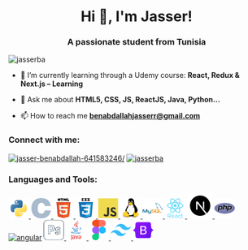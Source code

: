 <h1 align="center">Hi 👋, I'm Jasser!</h1>
<h3 align="center">A passionate student from Tunisia</h3>

<p align="left"> <img src="https://komarev.com/ghpvc/?username=jasserba&label=Profile%20views&color=0e75b6&style=flat" alt="jasserba" /> </p>

<!-- <p align="left"> <a href="https://twitter.com/jasserrba" target="blank"><img src="https://img.shields.io/twitter/follow/jasserrba?logo=twitter&style=for-the-badge" alt="jasserrba" /></a> </p> -->

- 🌱 I’m currently learning through a Udemy course: **React, Redux & Next.js – Learning**

- 💬 Ask me about **HTML5, CSS, JS, ReactJS, Java, Python...**

- 📫 How to reach me **benabdallahjasserr@gmail.com**

<h3 align="left">Connect with me:</h3>
<p align="left">

<a href="https://linkedin.com/in/jasserbenabdallah" target="blank"><img align="center" src="https://raw.githubusercontent.com/rahuldkjain/github-profile-readme-generator/master/src/images/icons/Social/linked-in-alt.svg" alt="jasser-benabdallah-641583246/" height="30" width="40" /></a>
<a href="https://www.behance.net/jasserba" target="blank"><img align="center" src="https://raw.githubusercontent.com/rahuldkjain/github-profile-readme-generator/master/src/images/icons/Social/behance.svg" alt="jasserba" height="30" width="40" /></a>
</p>

<h3 align="left">Languages and Tools:</h3>
<p align="left"> <a href="https://www.python.org" target="_blank" rel="noreferrer"> <img src="https://raw.githubusercontent.com/devicons/devicon/master/icons/python/python-original.svg" alt="python" width="40" height="40"/> </a><a href="https://www.cprogramming.com/" target="_blank" rel="noreferrer"> <img src="https://raw.githubusercontent.com/devicons/devicon/master/icons/c/c-original.svg" alt="c" width="40" height="40"/> </a>  <a href="https://www.w3.org/html/" target="_blank" rel="noreferrer"> <img src="https://raw.githubusercontent.com/devicons/devicon/master/icons/html5/html5-original-wordmark.svg" alt="html5" width="40" height="40"/> </a><a href="https://www.w3schools.com/css/" target="_blank" rel="noreferrer"> <img src="https://raw.githubusercontent.com/devicons/devicon/master/icons/css3/css3-original-wordmark.svg" alt="css3" width="40" height="40"/> </a> <a href="https://developer.mozilla.org/en-US/docs/Web/JavaScript" target="_blank" rel="noreferrer"> <img src="https://raw.githubusercontent.com/devicons/devicon/master/icons/javascript/javascript-original.svg" alt="javascript" width="40" height="40"/> </a> <a href="https://www.linux.org/" target="_blank" rel="noreferrer"> <img src="https://raw.githubusercontent.com/devicons/devicon/master/icons/linux/linux-original.svg" alt="linux" width="40" height="40"/> </a> <a href="https://www.mysql.com/" target="_blank" rel="noreferrer"> <img src="https://raw.githubusercontent.com/devicons/devicon/master/icons/mysql/mysql-original-wordmark.svg" alt="mysql" width="40" height="40"/> </a><a href="https://reactjs.org/" target="_blank" rel="noreferrer"> <img src="https://raw.githubusercontent.com/devicons/devicon/master/icons/react/react-original-wordmark.svg" alt="react" width="40" height="40"/> </a>
<a href="https://nextjs.org/" target="_blank" rel="noreferrer">
  <img src="https://github.com/devicons/devicon/blob/master/icons/nextjs/nextjs-plain.svg" alt="nextjs" width="40" height="40" style="background-color: white; padding: 5px; border-radius: 5px;" />
</a>
 <a href="https://www.php.net" target="_blank" rel="noreferrer"> <img src="https://raw.githubusercontent.com/devicons/devicon/master/icons/php/php-original.svg" alt="php" width="40" height="40"/> </a>  <a href="https://angular.io/" target="_blank" rel="noreferrer"></a> <a href="https://v17.angular.io/docs"> <img src="https://angular.io/assets/images/logos/angular/angular.svg" alt="angular" width="40" height="40"/></a> <a href="https://www.photoshop.com/en" target="_blank" rel="noreferrer"> <img src="https://raw.githubusercontent.com/devicons/devicon/master/icons/photoshop/photoshop-line.svg" alt="photoshop" width="40" height="40"/> </a> <a href="https://www.java.com/en/" target="_blank" rel="noreferrer"> <img src="https://raw.githubusercontent.com/devicons/devicon/master/icons/java/java-original-wordmark.svg" alt="java" width="40" height="40"/> </a> </a> <a href="https://www.figma.com/" target="_blank" rel="noreferrer"> <img src="https://raw.githubusercontent.com/devicons/devicon/master/icons/figma/figma-original.svg" alt="Figma" width="40" height="40"/> </a> <a href="https://tailwindcss.com/" target="_blank" rel="noreferrer"> <img src="https://raw.githubusercontent.com/devicons/devicon/master/icons/tailwindcss/tailwindcss-original.svg" alt="Figma" width="40" height="40"/> </a> <a href="https://getbootstrap.com/" target="_blank" rel="noreferrer"> <img src="https://raw.githubusercontent.com/devicons/devicon/master/icons/bootstrap/bootstrap-original.svg" alt="Figma" width="40" height="40"/> </a></p> 
